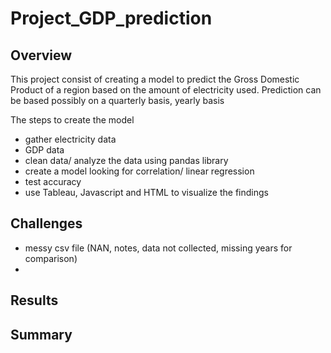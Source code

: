 # Project_GDP_prediction

## Overview 
This project consist of creating a model to predict the Gross Domestic Product of a region based on the amount of 
electricity used. 
Prediction can be based possibly on a quarterly basis, yearly basis

The steps to create the model
- gather electricity data
- GDP data
- clean data/ analyze the data using pandas library
- create a model looking for correlation/ linear regression 
- test accuracy
- use Tableau, Javascript and HTML to visualize the findings

## Challenges
- messy csv file (NAN, notes, data not collected, missing years for comparison) 
- 
## Results

## Summary
